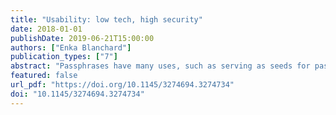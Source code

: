 ```yaml
---
title: "Usability: low tech, high security"
date: 2018-01-01
publishDate: 2019-06-21T15:00:00
authors: ["Enka Blanchard"]
publication_types: ["7"]
abstract: "Passphrases have many uses, such as serving as seeds for passwords. User-created passphrases are easier to remember, but tend to be less secure than ones created from words randomly chosen in a dictionary. This paper develops a way of making more memorable, more secure passphrases. It investigates the security and usability of creating a passphrase by choosing from a randomly generated set of words presented as a two-dimensional array. A usability experiment shows that participants using this method achieved 97% to 99% of the maximal theoretical entropy and commited fewer than half as many memory mistakes as a control group with assigned passphrases. It also shows that their choices are affected by word familiarity and weakly by the word's position in the array. Prompting a person with random words from a large dictionary is an effective way of helping them make a more memorable high-entropy passphrase."
featured: false
url_pdf: "https://doi.org/10.1145/3274694.3274734"
doi: "10.1145/3274694.3274734"
---
```


